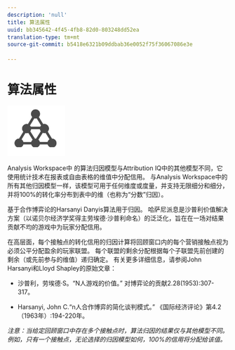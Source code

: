 ```yaml
---
description: 'null'
title: 算法属性
uuid: bb345642-4f45-4fb8-82d0-803248dd52ea
translation-type: tm+mt
source-git-commit: b5418e6321b09ddbab36e0052f75f36067086e3e

---
```



# 算法属性

![算法](assets/algorithmic.png)

Analysis Workspace中 [](https://docs.adobe.com/content/help/en/analytics/analyze/analysis-workspace/panels/attribution/attribution.html#attribution-models) 的算法归因模型与Attribution IQ中的其他模型不同，它使用统计技术在报表或自由表格的维值中分配信用。 与Analysis Workspace中的所有其他归因模型一样，该模型可用于任何维度或度量，并支持无限细分和细分，并将100%的转化率分布到表中的维（也称为“分数”归因）。

基于合作博弈论的Harsanyi Danyis算法用于归因。 哈萨尼派息是沙普利价值解决方案（以诺贝尔经济学奖得主劳埃德·沙普利命名）的泛泛化，旨在在一场对结果贡献不均的游戏中为玩家分配信用。

在高层面，每个接触点的转化信用的归因计算将回顾窗口内的每个营销接触点视为必须公平分配盈余的玩家联盟。 每个联盟的剩余分配根据每个子联盟先前创建的剩余（或先前参与的维值）递归确定。 有关更多详细信息，请参阅John Harsanyi和Lloyd Shapley的原始文章：

* 沙普利，劳埃德·S。“N人游戏的价值。” 对博弈论的贡献2.28(1953):307-317。

* Harsanyi, John C.“n人合作博弈的简化谈判模式。” 《国际经济评论》第4.2（1963年）:194-220年。

*注意：当给定回顾窗口中存在多个接触点时，算法归因的结果仅与其他模型不同。 例如，只有一个接触点，无论选择的归因模型如何，100%的信用将分配给该值。*